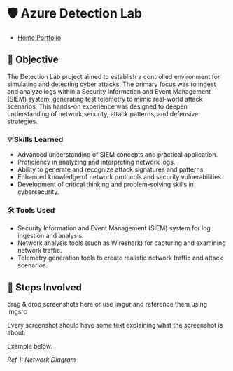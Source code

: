 #  🛡️  Azure Detection Lab

- <a href="https://github.com/rafa0c">Home Portfolio</a>



## 🎯 Objective


The Detection Lab project aimed to establish a controlled environment for simulating and detecting cyber attacks. The primary focus was to ingest and analyze logs within a Security Information and Event Management (SIEM) system, generating test telemetry to mimic real-world attack scenarios. This hands-on experience was designed to deepen understanding of network security, attack patterns, and defensive strategies.

### 💡 Skills Learned


- Advanced understanding of SIEM concepts and practical application.
- Proficiency in analyzing and interpreting network logs.
- Ability to generate and recognize attack signatures and patterns.
- Enhanced knowledge of network protocols and security vulnerabilities.
- Development of critical thinking and problem-solving skills in cybersecurity.

### 🛠️ Tools Used


- Security Information and Event Management (SIEM) system for log ingestion and analysis.
- Network analysis tools (such as Wireshark) for capturing and examining network traffic.
- Telemetry generation tools to create realistic network traffic and attack scenarios.

## 🔧 Steps Involved
drag & drop screenshots here or use imgur and reference them using imgsrc

Every screenshot should have some text explaining what the screenshot is about.

Example below.

*Ref 1: Network Diagram*

